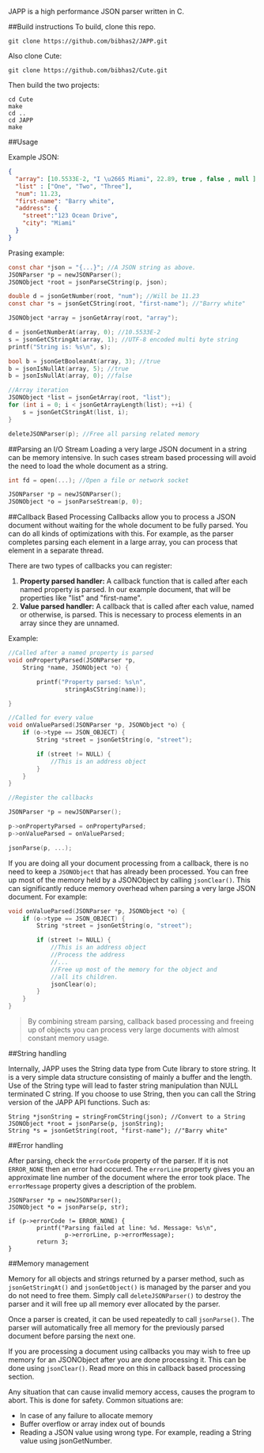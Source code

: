 JAPP is a high performance JSON parser written in C.

##Build instructions
To build, clone this repo. 

```
git clone https://github.com/bibhas2/JAPP.git
```

Also clone Cute:

```
git clone https://github.com/bibhas2/Cute.git
```

Then build the two projects:

```
cd Cute
make
cd ..
cd JAPP
make
```

##Usage

Example JSON:

```json
{
  "array": [10.5533E-2, "I \u2665 Miami", 22.89, true , false , null ], 
  "list" : ["One", "Two", "Three"],
  "num": 11.23,
  "first-name": "Barry white",
  "address": {
    "street":"123 Ocean Drive",
    "city": "Miami"
  }
}
```

Prasing example:

```c
const char *json = "{...}"; //A JSON string as above.
JSONParser *p = newJSONParser();
JSONObject *root = jsonParseCString(p, json);

double d = jsonGetNumber(root, "num"); //Will be 11.23
const char *s = jsonGetCString(root, "first-name"); //"Barry white"

JSONObject *array = jsonGetArray(root, "array");

d = jsonGetNumberAt(array, 0); //10.5533E-2
s = jsonGetCStringAt(array, 1); //UTF-8 encoded multi byte string
printf("String is: %s\n", s);

bool b = jsonGetBooleanAt(array, 3); //true
b = jsonIsNullAt(array, 5); //true
b = jsonIsNullAt(array, 0); //false

//Array iteration
JSONObject *list = jsonGetArray(root, "list");
for (int i = 0; i < jsonGetArrayLength(list); ++i) {
	s = jsonGetCStringAt(list, i);
}

deleteJSONParser(p); //Free all parsing related memory
```

##Parsing an I/O Stream
Loading a very large JSON document in a string can be memory intensive.
In such cases stream based processing will avoid the need to load the whole
document as a string.

```c
int fd = open(...); //Open a file or network socket

JSONParser *p = newJSONParser();
JSONObject *o = jsonParseStream(p, 0);
```

##Callback Based Processing
Callbacks allow you to process a JSON document without waiting for
the whole document to be fully parsed. You can do all kinds of
optimizations with this. For example, as the parser completes parsing each
element in a large array, you can process that element in a separate thread.

There are two types of callbacks you can register:

1. **Property parsed handler:** A callback function that is called after 
each named property is parsed. In our example document, that will be 
properties like "list" and "first-name".
2. **Value parsed handler:** A callback that is called after each value, 
named or otherwise, is parsed.  This is necessary to process elements 
in an array since they are unnamed.

Example:

```c
//Called after a named property is parsed
void onPropertyParsed(JSONParser *p, 
	String *name, JSONObject *o) {

        printf("Property parsed: %s\n",
                stringAsCString(name));

}

//Called for every value
void onValueParsed(JSONParser *p, JSONObject *o) {
	if (o->type == JSON_OBJECT) {
		String *street = jsonGetString(o, "street");

		if (street != NULL) {
			//This is an address object
		}
	}
}

//Register the callbacks

JSONParser *p = newJSONParser();

p->onPropertyParsed = onPropertyParsed;
p->onValueParsed = onValueParsed;

jsonParse(p, ...);
```

If you are doing all your document processing from a callback, there is
no need to keep a ``JSONObject`` that has already been processed. You can
free up most of the memory held by a JSONObject by calling ``jsonClear()``.
This can significantly reduce memory overhead when parsing a very large
JSON document. For example:

```c
void onValueParsed(JSONParser *p, JSONObject *o) {
	if (o->type == JSON_OBJECT) {
		String *street = jsonGetString(o, "street");

		if (street != NULL) {
			//This is an address object
			//Process the address
			//...
			//Free up most of the memory for the object and
			//all its children.
			jsonClear(o);
		}
	}
}
```

> By combining stream parsing, callback based processing and freeing up
of objects you can process very large documents with almost constant memory
usage.

##String handling

Internally, JAPP uses the String data type from Cute library to store string. It is a very simple
data structure consisting of mainly a buffer and the length. Use of the String
type will lead to faster string manipulation than NULL terminated C string. 
If you choose to use String, then you can call the String version of
the JAPP API functions. Such as:

```
String *jsonString = stringFromCString(json); //Convert to a String
JSONObject *root = jsonParse(p, jsonString);
String *s = jsonGetString(root, "first-name"); //"Barry white"
```

##Error handling

After parsing, check the `errorCode` property of the parser. If it
is not `ERROR_NONE` then an error had occured. The `errorLine` property
gives you an approximate line number of the document where the error
took place. The `errorMessage` property gives a description of the
problem.

```
JSONParser *p = newJSONParser();
JSONObject *o = jsonParse(p, str);

if (p->errorCode != ERROR_NONE) {
        printf("Parsing failed at line: %d. Message: %s\n",
                p->errorLine, p->errorMessage);
        return 3;
}
```

##Memory management

Memory for all objects and strings returned by a parser method,
such as `jsonGetStringAt()` and `jsonGetObject()` is managed by the parser and you do not
need to free them.  Simply call `deleteJSONParser()` to destroy the
parser and it will free up all memory ever allocated by the parser.

Once a parser is created, it can be used repeatedly to call 
`jsonParse()`. The parser will automatically free all memory for the previously
parsed document before parsing the next one.

If you are processing a document using callbacks you may wish to free up
memory for an JSONObject after you are done processing it. This can be done
using ``jsonClear()``. Read more on this in callback based processing section.

Any situation that can cause invalid memory access, causes the program to abort. This is
done for safety. Common situations are:

- In case of any failure to allocate memory
- Buffer overflow or array index out of bounds
- Reading a JSON value using wrong type. For example, reading a String value using 
jsonGetNumber.

